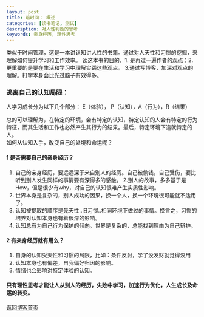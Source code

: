 ```yaml
---
layout: post
title: 暗时间： 概述
categories: [读书笔记, 测试]
description: 对人性判断的思考
keywords: 亲身经历, 理性思考
---
```


  类似于时间管理，这是一本讲认知讲人性的书籍。通过对人天性和习惯的挖掘，来理解如何提升学习和工作效率。
  读这本书的目的，1. 是再过一遍作者的观点；2. 更重要的是要在生活和学习中理解实践这些观点。 3.通过写博客，加深对观点的理解。打字本身会比光过脑子有效得多。
  

### 逃离自己的认知局限：

人学习成长分为以下几个部分：
  E（体验）， P（认知），A（行为），R（结果）
  
  总的可以理解为，在特定的环境，会有特定的认知，特定认知的人会有特定的行为特征，而其生活和工作也必然产生其行为的结果。最后，特定环境下造就特定的人。<br>
  如何从认知入手，改变自己的处境和命运呢？

#### 1  是否需要自己的亲身经历？
  
  1. 自己的亲身经历，要远远深于来自别人的经历。自己被偷钱，自己受伤，要比听到别人发生同样的事情要有深得多的感触。
  2.别人的故事，多多基于是How，但是很少有why，对自己的认知很难产生实质性影响。
  3. 世界本身是复杂的，别人成功的因果，换一个人，换一个环境很可能就不适用了。
  4. 认知被提取的顺序是先天性..旧习惯..相同环境下做过的事情。换言之，习惯的培养对认知本身也有着很深的影响。
  5. 认知总有为自己行为保护的倾向。世界是复杂的，总能找到理由为自己辩护。

#### 2 有亲身经历就有用么？

  1. 自身的认知受天性和习惯的局限，比如：条件反射，学了没发财就觉得没用
  2. 认知本身也有偏差，自我偏好归因的影响。
  3. 情绪也会影响对特定体验的认知。

#### 只有理性思考才能让人从别人的经历，失败中学习，加速行为优化，人生成长及命运的转变。


[返回博客首页](https://adamtongji.github.io/blogs)
